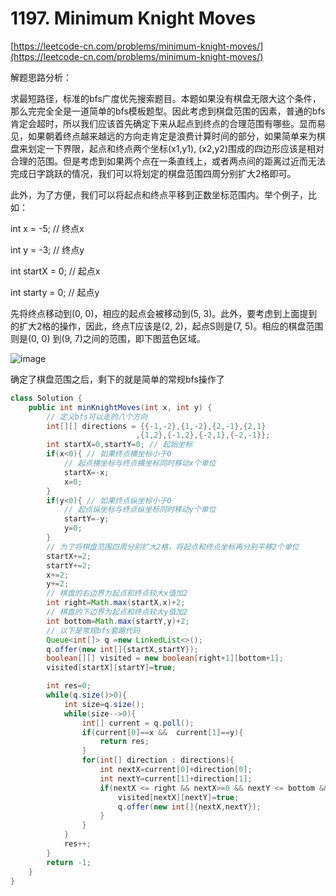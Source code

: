 # 1197. Minimum Knight Moves

[https://leetcode-cn.com/problems/minimum-knight-moves/](https://leetcode-cn.com/problems/minimum-knight-moves/)

解题思路分析：

求最短路径，标准的bfs广度优先搜索题目。本题如果没有棋盘无限大这个条件，那么完完全全是一道简单的bfs模板题型。因此考虑到棋盘范围的因素，普通的bfs肯定会超时，所以我们应该首先确定下来从起点到终点的合理范围有哪些。显而易见，如果朝着终点越来越远的方向走肯定是浪费计算时间的部分，如果简单来为棋盘来划定一下界限，起点和终点两个坐标\(x1,y1\), \(x2,y2\)围成的四边形应该是相对合理的范围。但是考虑到如果两个点在一条直线上，或者两点间的距离过近而无法完成日字跳跃的情况，我们可以将划定的棋盘范围四周分别扩大2格即可。

此外，为了方便，我们可以将起点和终点平移到正数坐标范围内。举个例子，比如：

int x = -5; // 终点x

int y = -3; // 终点y

int startX = 0; // 起点x

int starty = 0; // 起点y

先将终点移动到\(0, 0\)，相应的起点会被移动到\(5, 3\)。此外，要考虑到上面提到的扩大2格的操作，因此，终点T应该是\(2, 2\)，起点S则是\(7, 5\)。相应的棋盘范围则是\(0, 0\) 到\(9, 7\)之间的范围，即下图蓝色区域。

![image](https://user-images.githubusercontent.com/34601032/109440660-073e2000-7a01-11eb-87ed-913f5b2087d6.png)

确定了棋盘范围之后，剩下的就是简单的常规bfs操作了

```java
class Solution {
    public int minKnightMoves(int x, int y) {
        // 定义bfs可以走的八个方向
        int[][] directions = {{-1,-2},{1,-2},{2,-1},{2,1}
                            ,{1,2},{-1,2},{-2,1},{-2,-1}};
        int startX=0,startY=0; // 起始坐标
        if(x<0){ // 如果终点横坐标小于0
            // 起点横坐标与终点横坐标同时移动x个单位
            startX=-x;
            x=0;
        }
        if(y<0){ // 如果终点纵坐标小于0
            // 起点纵坐标与终点纵坐标同时移动y个单位
            startY=-y;
            y=0;
        }
        // 为了将棋盘范围四周分别扩大2格，将起点和终点坐标再分别平移2个单位
        startX+=2;
        startY+=2;
        x+=2;
        y+=2;
        // 棋盘的右边界为起点和终点较大x值加2
        int right=Math.max(startX,x)+2;
        // 棋盘的下边界为起点和终点较大y值加2
        int bottom=Math.max(startY,y)+2;
        // 以下是常规bfs套路代码
        Queue<int[]> q =new LinkedList<>();
        q.offer(new int[]{startX,startY});
        boolean[][] visited = new boolean[right+1][bottom+1];
        visited[startX][startY]=true;

        int res=0;
        while(q.size()>0){
            int size=q.size();
            while(size-->0){
                int[] current = q.poll();
                if(current[0]==x &&  current[1]==y){
                    return res;
                }
                for(int[] direction : directions){
                    int nextX=current[0]+direction[0];
                    int nextY=current[1]+direction[1];
                    if(nextX <= right && nextX>=0 && nextY <= bottom && nextY >= 0 && !visited[nextX][nextY]){
                        visited[nextX][nextY]=true;
                        q.offer(new int[]{nextX,nextY});
                    }
                }
            }
            res++;
        }
        return -1;
    }
}
```

